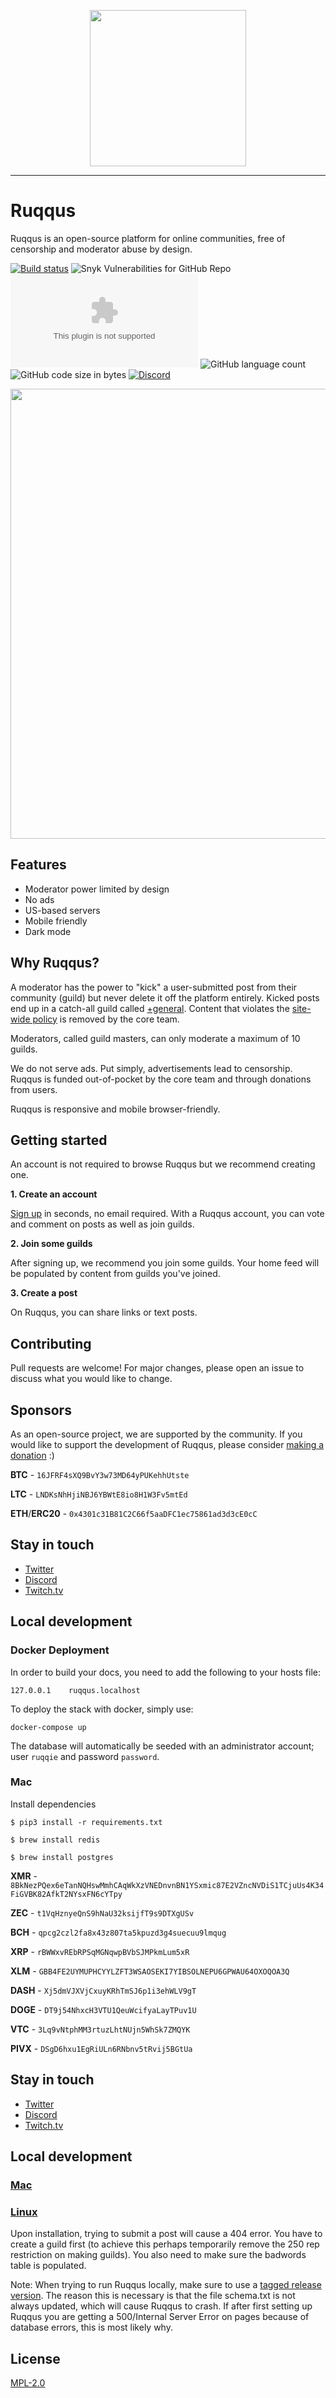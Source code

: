 <p align="center">
<img src="https://raw.githubusercontent.com/ruqqus/ruqqus/master/ruqqus/assets/images/logo/ruqqus_text_logo.png" width="250"/>
</p>

<hr>

# Ruqqus

Ruqqus is an open-source platform for online communities, free of censorship and moderator abuse by design.

[![Build status](https://travis-ci.com/ruqqus/ruqqus.svg?branch=master)](https://travis-ci.com/ruqqus) ![Snyk Vulnerabilities for GitHub Repo](https://img.shields.io/snyk/vulnerabilities/github/ruqqus/ruqqus) [![Website](https://img.shields.io/website/https/www.ruqqus.com?down_color=red&down_message=down&up_message=up)](https://www.ruqqus.com) ![GitHub language count](https://img.shields.io/github/languages/count/ruqqus/ruqqus) ![GitHub code size in bytes](https://img.shields.io/github/languages/code-size/ruqqus/ruqqus) [![Discord](https://img.shields.io/discord/599258778520518676)](https://ruqqus.com/discord)

<p align="center">
<img src="https://raw.githubusercontent.com/ruqqus/ruqqus/master/ruqqus/assets/images/preview-images/ruqqus_demo.png" width="720"/>
</p>

## Features

- Moderator power limited by design
- No ads
- US-based servers
- Mobile friendly
- Dark mode

## Why Ruqqus?

A moderator has the power to "kick" a user-submitted post from their community (guild) but never delete it off the platform entirely. Kicked posts end up in a catch-all guild called [+general](https://ruqqus.com/+general). Content that violates the [site-wide policy](https://ruqqus.com/help/terms) is removed by the core team.

Moderators, called guild masters, can only moderate a maximum of 10 guilds.

We do not serve ads. Put simply, advertisements lead to censorship. Ruqqus is funded out-of-pocket by the core team and through donations from users.

Ruqqus is responsive and mobile browser-friendly.

## Getting started

An account is not required to browse Ruqqus but we recommend creating one.

**1. Create an account**

[Sign up](https://ruqqus.com/signup?ref=ruqqus) in seconds, no email required. With a Ruqqus account, you can vote and comment on posts as well as join guilds.

**2. Join some guilds**

After signing up, we recommend you join some guilds. Your home feed will be populated by content from guilds you've joined.

**3. Create a post**

On Ruqqus, you can share links or text posts.

## Contributing

Pull requests are welcome! For major changes, please open an issue to discuss what you would like to change.

## Sponsors

As an open-source project, we are supported by the community. If you would like to support the development of Ruqqus, please consider [making a donation](https://ruqqus.com/help/donate) :)

**BTC** - `16JFRF4sXQ9BvY3w73MD64yPUKehhUtste`

**LTC** - `LNDKsNhHjiNBJ6YBWtE8io8H1W3Fv5mtEd`

**ETH**/**ERC20** - `0x4301c31B81C2C66f5aaDFC1ec75861ad3d3cE0cC`

## Stay in touch

- [Twitter](https://twitter.com/ruqqus)
- [Discord](https://ruqqus.com/discord)
- [Twitch.tv](https://twitch.tv/captainmeta4)

## Local development

### Docker Deployment

In order to build your docs, you need to add the following to your hosts file:

```
127.0.0.1    ruqqus.localhost
```


To deploy the stack with docker, simply use:

```
docker-compose up
```

The database will automatically be seeded with an administrator account; user `ruqqie` and password `password`.

### Mac

Install dependencies

`$ pip3 install -r requirements.txt`

`$ brew install redis`

`$ brew install postgres`

**XMR** - `8BkNezPQex6eTanNQHswMmhCAqWkXzVNEDnvnBN1YSxmic87E2VZncNVDiS1TCjuUs4K34FiGVBK82AfkT2NYsxFN6cYTpy`

**ZEC** - `t1VqHznyeQnS9hNaU32ksijfT9s9DTXgUSv`

**BCH** - `qpcg2czl2fa8x43z807ta5kpuzd3g4suecuu9lmqug`

**XRP** - `rBWWxvREbRPSqMGNqwpBVbSJMPkmLum5xR`

**XLM** - `GBB4FE2UYMUPHCYYLZFT3WSAOSEKI7YIBSOLNEPU6GPWAU64OXOQOA3Q`

**DASH** - `Xj5dmVJXVjCxuyKRhTmSJ6p1i3ehWLV9gT`

**DOGE** - `DT9j54NhxcH3VTU1QeuWcifyaLayTPuv1U`

**VTC** - `3Lq9vNtphMM3rtuzLhtNUjn5WhSk7ZMQYK`

**PIVX** - `DSgD6hxu1EgRiULn6RNbnv5tRvij5BGtUa`





## Stay in touch

- [Twitter](https://twitter.com/ruqqus)
- [Discord](https://ruqqus.com/discord)
- [Twitch.tv](https://twitch.tv/captainmeta4)

## Local development

### [Mac](https://github.com/ruqqus/ruqqus/wiki/Mac-Installation)

### [Linux](https://github.com/ruqqus/ruqqus/wiki/Linux-Installation)

Upon installation, trying to submit a post will cause a 404 error. You have to create a guild first (to achieve this perhaps temporarily remove the 250 rep restriction on making guilds). You also need to make sure the badwords table is populated.

Note: When trying to run Ruqqus locally, make sure to use a [tagged release version](https://github.com/ruqqus/ruqqus/releases). The reason this is necessary is that the file schema.txt is not always updated, which will cause Ruqqus to crash. If after first setting up Ruqqus you are getting a 500/Internal Server Error on pages because of database errors, this is most likely why.


## License
[MPL-2.0](https://github.com/ruqqus/ruqqus/blob/master/LICENSE)

